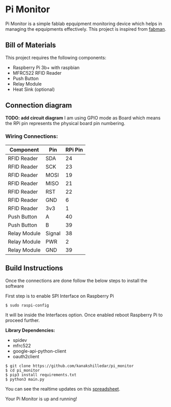 # Pi Monitor 
Pi Monitor is a simple fablab epquipment monitoring device which helps in managing the epquipments effectively.
This project is inspired from [fabman](https://fabman.io).

## Bill of Materials
This project requires the following components:

- Raspberry Pi 3b+ with raspbian
- MFRC522 RFID Reader
- Push Button
- Relay Module
- Heat Sink (optional)

## Connection diagram
**TODO: add circuit diagram**
I am using GPIO mode as Board which means the RPi pin represents the physical board pin numbering.

### Wiring Connections:

| Component    | Pin    | RPi Pin |
| ------------ | ------ | ------- |
| RFID Reader  | SDA    | 24      |
| RFID Reader  | SCK    | 23      |
| RFID Reader  | MOSI   | 19      | 
| RFID Reader  | MISO   | 21      |
| RFID Reader  | RST    | 22      |   
| RFID Reader  | GND    | 6       | 
| RFID Reader  | 3v3    | 1       |
| Push Button  | A      | 40      |
| Push Button  | B      | 39      |
| Relay Module | Signal | 38      |
| Relay Module | PWR    | 2       | 
| Relay Module | GND    | 39      |

## Build Instructions
Once the connections are done follow the below steps to install the software

First step is to enable SPI Interface on Raspberry Pi
```commandline
$ sudo raspi-config
```
It will be inside the Interfaces option. Once enabled reboot Raspberry Pi to proceed further.

**Library Dependencies:**

- spidev
- mfrc522
- google-api-python-client 
- oauth2client


```commandline
$ git clone https://github.com/kanakshilledar/pi_monitor
$ cd pi_monitor
$ pip3 install requirements.txt
$ python3 main.py
```
You can see the realtime updates on this [spreadsheet](https://docs.google.com/spreadsheets/d/1BrL5Otvrh-FoOBY85auZIQjPN3vux14J4V3oUd4Tpfk/).

Your Pi Monitor is up and running!
